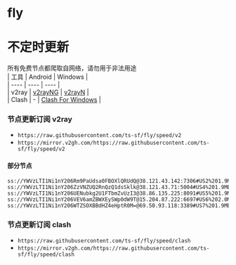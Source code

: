 # fly
# 不定时更新
所有免费节点都爬取自网络，请勿用于非法用途  
|  工具  | Android  | Windows  |  
|  ----  | ----   | ----  |  
| v2ray  | [v2rayNG](https://github.com/2dust/v2rayNG/releases) | [v2rayN](https://github.com/2dust/v2rayN/releases) |  
| Clash  | - | [Clash For Windows](https://github.com/2dust/clashN/releases) | 
  
### 节点更新订阅  v2ray
- `https://raw.githubusercontent.com/ts-sf/fly/speed/v2`  
- `https://mirror.v2gh.com/https://raw.githubusercontent.com/ts-sf/fly/speed/v2`  

#### 部分节点  
``` 
ss://YWVzLTI1Ni1nY206Rm9PaUdsa0FBOXlQRUdQ@38.121.43.142:7306#US2%201.9MB%2Fs
ss://YWVzLTI1Ni1nY206ZzVNZUQ2RnQzQ1dsSklk@38.121.43.71:5004#US4%201.9MB%2Fs
ss://YWVzLTI1Ni1nY206UENubkg2U1FTbmZvUzI3@38.86.135.225:8091#US5%201.9MB%2Fs
ss://YWVzLTI1Ni1nY206VEV6amZBWXEySWp0dW9T@15.204.87.222:6697#US6%202.0MB%2Fs
ss://YWVzLTI1Ni1nY206WTZSOXBBdHZ4eHptR0M=@69.50.93.118:3389#US7%201.9MB%2Fs
```
### 节点更新订阅  clash
- `https://raw.githubusercontent.com/ts-sf/fly/speed/clash`  
- `https://mirror.v2gh.com/https://raw.githubusercontent.com/ts-sf/fly/speed/clash`  


